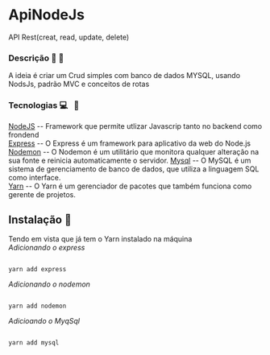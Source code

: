 # ApiNodeJs
API Rest(creat, read, update, delete)
### Descrição :memo: :page_facing_up:
A ideia é criar um Crud simples com banco de dados MYSQL, usando NodsJs, padrão MVC e conceitos de rotas

### Tecnologias 💻   &nbsp; :iphone: <br>

[NodeJS](https://nodejs.org/en/) -- Framework que permite utlizar Javascrip tanto no backend como frondend <br>
[Express](https://expressjs.com/pt-br/) -- O Express é um framework para aplicativo da web do Node.js <br>
[Nodemon](https://nodemon.io/) -- O Nodemon é um utilitário que monitora qualquer alteração na sua fonte e reinicia automaticamente o servidor.
[Mysql](https://www.mysql.com/) -- O MySQL é um sistema de gerenciamento de banco de dados, que utiliza a linguagem SQL como interface.<br>
[Yarn](https://yarnpkg.com/) -- O Yarn é um gerenciador de pacotes que também funciona como gerente de projetos.


## Instalação :wrench:
Tendo em vista que já tem o Yarn instalado na máquina<br>
*Adicionando o express*
```

yarn add express

```
*Adicionando o nodemon*
```

yarn add nodemon

```
*Adicioando o MyqSql*
```

yarn add mysql

```
